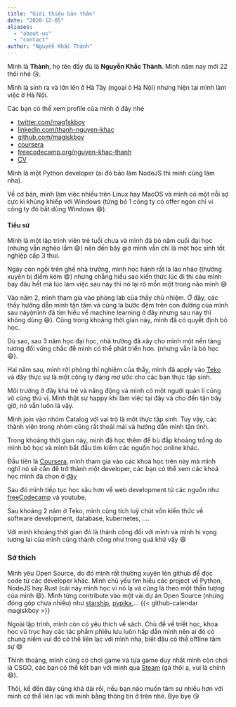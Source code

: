 ```yaml
---
title: "Giới thiệu bản thân"
date: "2020-12-05"
aliases:
  - "about-us"
  - "contact"
author: "Nguyễn Khắc Thành"
---
```


Mình là __Thành__, họ tên đầy đủ là __Nguyễn Khắc Thành__. Mình năm nay mới 22 thôi nhé :kissing_heart:.

Mình là sinh ra và lớn lên ở Hà Tây (ngoại ô Hà Nội) nhưng hiện tại mình làm việc ở Hà Nội.

Các bạn có thể xem profile của mình ở đây nhé
- [twitter.com/mag1skboy](https://twitter.com/mag1skboy)
- [linkedin.com/thanh-nguyen-khac](https://www.linkedin.com/in/thanh-nguyen-khac)
- [github.com/magiskboy](https://github.com/magiskboy)
- [coursera](https://www.coursera.org/user/650bbf8164cf05a9c859c9f0f510bfd5)
- [freecodecamp.org/nguyen-khac-thanh](https://www.freecodecamp.org/nguyen-khac-thanh)
- [CV](https://drive.google.com/file/d/1hsAx8-CLqpRe_UjxxMsisYcr7An0HytU/view?usp=sharing)

Mình là một Python developer (ai đó bảo làm NodeJS thì mình cũng làm nha).

Về cơ bản, mình làm việc nhiều trên Linux hay MacOS và mình có một nỗi sợ cực kì khủng khiếp với Windows (từng bỏ 1 công ty có offer ngon chỉ vì công ty đó bắt dùng Windows :smile:).

#### Tiểu sử

Mình là một lập trình viên trẻ tuổi chưa và mình đã bỏ năm cuối đại học (nhưng vẫn nghèo lắm :smile:) nên đến bây giờ mình vẫn chỉ là một học sinh tốt nghiệp cấp 3 thui.

Ngày còn ngồi trên ghế nhà trường, mình học hành rất là láo nháo (thường xuyên bị điểm kém :smile:) nhưng chẳng hiểu sao kiến thức lúc đi thi cảu mình bay đâu hết mà lúc làm việc sau này thì nó lại rõ mồn một trong não mình :smile:

Vào năm 2, mình tham gia vào phòng lab của thầy chủ nhiệm. Ở đây, các thầy hướng dẫn mình tận tâm và cũng là bước đệm trên con đường của mình sau này(mình đã tìm hiểu về machine learning ở đây nhưng sau này thì không dùng :smile:). Cũng trong khoảng thời gian này, mình đã có quyết định bỏ học.

Dù sao, sau 3 năm học đại học, nhà trường đã xây cho mình một nền tảng tương đối vững chắc để mình có thể phát triển hơn. (nhưng vẫn là bỏ học :smile:).

Hai năm sau, mình rời phòng thí nghiệm của thầy, mình đã apply vào [Teko](https://teko.vn/) và đây thực sự là một công ty đáng mơ ước cho các bạn thực tập sinh.

Môi trường ở đây khá trẻ và năng động và mình có một người quản lí cũng vô cùng thú vị.
Mình thật sự happy khi làm việc tại đây và cho đến tận bây giờ, nó vẫn luôn là vậy.

Mình join vào nhóm Catalog với vai trò là một thực tập sinh. Tuy vậy, các thành viên trong nhóm cũng rất thoải mái và hướng dẫn mình tận tình.

Trong khoảng thời gian này, mình đã học thêm để bù đắp khoảng trống do mình bỏ học và mình bắt đầu tìm kiếm các nguồn học online khác.

Đầu tiên là [Coursera](https://coursera.com), mình tham gia vào các khoá học trên này mà mình nghĩ nó sẽ cần để trở thành một developer, các bạn có thể xem các khoá học mình đã chọn ở [đây](https://github.com/magiskboy/mooc)

Sau đó mình tiếp tục học sâu hơn về web development từ các nguồn như [freeCodecamp](http://freecodecamp.org/) và youtube.

Sau khoảng 2 năm ở Teko, mình cũng tích luỹ chút vốn kiến thức về software development, database, kubernetes, ....

Với mình khoảng thời gian đó là thành công đối với mình và mình hi vọng tương lai của mình cũng thành công như trong quá khứ vậy :smile: 

### Sở thích

Mình yêu Open Source, do đó mình rất thường xuyên lên github để đọc code từ các developer khác. Mình chủ yếu tìm hiểu các project về Python, NodeJS hay Rust (cái này mình học vì nó lạ và cũng là theo một thần tượng của mình :smile:).
Mình từng contribute vào một vài dự án Open Source (nhưng đóng góp chưa nhiều) như [starship](https://github.com/starship/starship), [pypika](https://github.com/kayak/pypika),...
{{< github-calendar magiskboy >}}


Ngoài lập trình, mình còn có yêu thích về sách. Chủ đề về triết học, khoa học vũ trục hay các tác phẩm phiêu lưu luôn hấp dẫn mình nên ai đó có chung niềm vui đó có thể liên lạc với mình nha, biết đâu có thể offline tâm sự :smile:

Thỉnh thoảng, mình cũng có chơi game và tựa game duy nhất mình còn chơi là CSGO, các bạn có thể kết bạn với mình qua [Steam](https://steamcommunity.com/profiles/76561198352052124/) (gà thôi ạ, vui là chính :smile:).

Thôi, kể đến đây cũng khá dài rồi, nếu bạn nào muốn tâm sự nhiều hơn với mình có thể liên lạc với mình bằng thông tin ở trên nhé. Bye bye :kissing_heart: